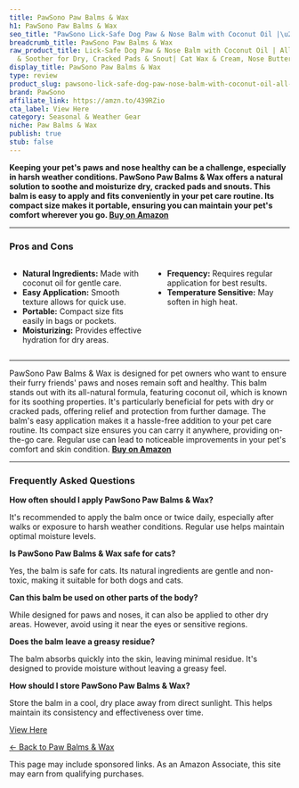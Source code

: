 ```yaml
---
title: PawSono Paw Balms & Wax
h1: PawSono Paw Balms & Wax
seo_title: "PawSono Lick-Safe Dog Paw & Nose Balm with Coconut Oil |\u2026"
breadcrumb_title: PawSono Paw Balms & Wax
raw_product_title: Lick-Safe Dog Paw & Nose Balm with Coconut Oil | All-Natural Moisturizer
  & Soother for Dry, Cracked Pads & Snout| Cat Wax & Cream, Nose Butter
display_title: PawSono Paw Balms & Wax
type: review
product_slug: pawsono-lick-safe-dog-paw-nose-balm-with-coconut-oil-all-natural-moistu-e5b414f4
brand: PawSono
affiliate_link: https://amzn.to/439RZio
cta_label: View Here
category: Seasonal & Weather Gear
niche: Paw Balms & Wax
publish: true
stub: false
---
```


<div id="intro" class="full-width">
  <p><strong>Keeping your pet's paws and nose healthy can be a challenge, especially in harsh weather conditions. PawSono Paw Balms & Wax offers a natural solution to soothe and moisturize dry, cracked pads and snouts. This balm is easy to apply and fits conveniently in your pet care routine. Its compact size makes it portable, ensuring you can maintain your pet's comfort wherever you go. <a href="https://amzn.to/439RZio" rel="nofollow sponsored noopener" target="_blank"><strong>Buy on Amazon</strong></a></strong></p>
</div>

<hr />
<h3 id="pros-cons">Pros and Cons</h3>
<div class="pc-grid" style="display:grid;grid-template-columns:1fr 1fr;gap:16px;">
  <ul>
    <li><strong>Natural Ingredients:</strong> Made with coconut oil for gentle care.</li>
    <li><strong>Easy Application:</strong> Smooth texture allows for quick use.</li>
    <li><strong>Portable:</strong> Compact size fits easily in bags or pockets.</li>
    <li><strong>Moisturizing:</strong> Provides effective hydration for dry areas.</li>
  </ul>
  <ul>
    <li><strong>Frequency:</strong> Requires regular application for best results.</li>
    <li><strong>Temperature Sensitive:</strong> May soften in high heat.</li>
  </ul>
</div>
<hr />

<div class="full-width">
  <p>PawSono Paw Balms & Wax is designed for pet owners who want to ensure their furry friends' paws and noses remain soft and healthy. This balm stands out with its all-natural formula, featuring coconut oil, which is known for its soothing properties. It's particularly beneficial for pets with dry or cracked pads, offering relief and protection from further damage. The balm's easy application makes it a hassle-free addition to your pet care routine. Its compact size ensures you can carry it anywhere, providing on-the-go care. Regular use can lead to noticeable improvements in your pet's comfort and skin condition. <a href="https://amzn.to/439RZio" rel="nofollow sponsored noopener" target="_blank"><strong>Buy on Amazon</strong></a></p>
</div>

<hr />
<h3 id="faqs">Frequently Asked Questions</h3>

<p><strong>How often should I apply PawSono Paw Balms & Wax?</strong></p>
<p>It's recommended to apply the balm once or twice daily, especially after walks or exposure to harsh weather conditions. Regular use helps maintain optimal moisture levels.</p>

<p><strong>Is PawSono Paw Balms & Wax safe for cats?</strong></p>
<p>Yes, the balm is safe for cats. Its natural ingredients are gentle and non-toxic, making it suitable for both dogs and cats.</p>

<p><strong>Can this balm be used on other parts of the body?</strong></p>
<p>While designed for paws and noses, it can also be applied to other dry areas. However, avoid using it near the eyes or sensitive regions.</p>

<p><strong>Does the balm leave a greasy residue?</strong></p>
<p>The balm absorbs quickly into the skin, leaving minimal residue. It's designed to provide moisture without leaving a greasy feel.</p>

<p><strong>How should I store PawSono Paw Balms & Wax?</strong></p>
<p>Store the balm in a cool, dry place away from direct sunlight. This helps maintain its consistency and effectiveness over time.</p>
<p><a class="btn" href="https://amzn.to/439RZio" target="_blank" rel="nofollow sponsored noopener">View Here</a></p>
<p><a href="/roundups/seasonal-weather-gear/paw-balms-wax/">← Back to Paw Balms & Wax</a></p>
<aside class="disclosure">This page may include sponsored links. As an Amazon Associate, this site may earn from qualifying purchases.</aside>
